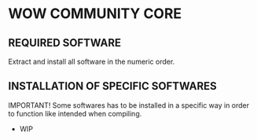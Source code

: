 # WOW COMMUNITY CORE
## REQUIRED SOFTWARE

Extract and install all software in the numeric order.

## INSTALLATION OF SPECIFIC SOFTWARES

IMPORTANT! Some softwares has to be installed in a specific way in order to function like intended when compiling.
 - WIP